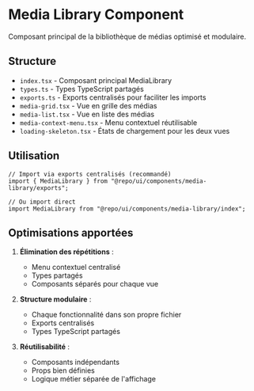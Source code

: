# Media Library Component

Composant principal de la bibliothèque de médias optimisé et modulaire.

## Structure

- `index.tsx` - Composant principal MediaLibrary
- `types.ts` - Types TypeScript partagés
- `exports.ts` - Exports centralisés pour faciliter les imports
- `media-grid.tsx` - Vue en grille des médias
- `media-list.tsx` - Vue en liste des médias
- `media-context-menu.tsx` - Menu contextuel réutilisable
- `loading-skeleton.tsx` - États de chargement pour les deux vues

## Utilisation

```tsx
// Import via exports centralisés (recommandé)
import { MediaLibrary } from "@repo/ui/components/media-library/exports";

// Ou import direct
import MediaLibrary from "@repo/ui/components/media-library/index";
```

## Optimisations apportées

1. **Élimination des répétitions** :

   - Menu contextuel centralisé
   - Types partagés
   - Composants séparés pour chaque vue

2. **Structure modulaire** :

   - Chaque fonctionnalité dans son propre fichier
   - Exports centralisés
   - Types TypeScript partagés

3. **Réutilisabilité** :
   - Composants indépendants
   - Props bien définies
   - Logique métier séparée de l'affichage
